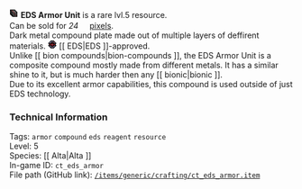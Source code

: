 ![ ](https://raw.githubusercontent.com/Ceterai/Enternia/main/items/generic/crafting/ct_eds_armor.png) **EDS Armor Unit** is a rare lvl.5 resource.  
Can be sold for *24* <img src="https://starbounder.org/mediawiki/images/2/21/Pixel.png" width="12" height="16"/> [pixels](https://starbounder.org/Pixel).  
Dark metal compound plate made out of multiple layers of deffirent materials. ![ ](https://raw.githubusercontent.com/Ceterai/Enternia/main/items/active/unsorted/alta/loot/ct_eds_loot.png) [[ EDS|EDS ]]-approved.  
Unlike [[ bion compounds|bion-compounds ]], the EDS Armor Unit is a composite compound mostly made from different metals. It has a similar shine to it, but is much harder then any [[ bionic|bionic ]].  
Due to its excellent armor capabilities, this compound is used outside of just EDS technology.

### Technical Information

Tags: `armor` `compound` `eds` `reagent` `resource`  
Level: 5  
Species: [[ Alta|Alta ]]  
In-game ID: `ct_eds_armor`  
File path (GitHub link): [`/items/generic/crafting/ct_eds_armor.item`](https://github.com/Ceterai/Enternia/blob/main/items/generic/crafting/ct_eds_armor.item)
